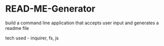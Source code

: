 # READ-ME-Generator

build a command line application that accepts user input and generates a readme file

tech used - inquirer, fs, js

